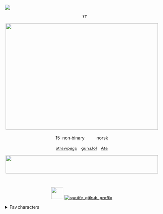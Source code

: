 ![](https://komarev.com/ghpvc/?username=MidnightMischief&color=dc143c&label=Vampires+killed)

<div align="center">
<img src="https://i.postimg.cc/yYXG4rP2/pride-flag-6-stripes-20.png" width="15" height="12"/> ??


‎<img src="https://files.catbox.moe/4oq4tg.gif" width="500" height="350"/>

15 ‎ ‎non-binary ‎ ‎ <img src="https://64.media.tumblr.com/42f4dbb5dd83f499e2fbcae16e60a4a8/f651789587d2564c-e5/s75x75_c1/e2f14c9403ec86d25118d9c4ae9655ec042626a3.gifv" width="15" height="12"/>ㅤnorsk

<img src="https://gifcity.carrd.co/assets/images/gallery10/5146d312.gif?v=e3c0bc0f" width="15" height="12"/>ㅤ[strawpage](https://frostgiant.straw.page)ㅤ[guns.lol](https://guns.lol/sloanrocks)ㅤ[Ata](https://midnightmischief.atabook.org)ㅤ<img src="https://gifcity.carrd.co/assets/images/gallery10/1911edc0.gif?v=e3c0bc0f" width="15" height="12"/> 
</div>
<div align="center">
<img src="https://files.catbox.moe/9t9qpa.gif" width="500" height="60"/>

‎ 

 <img src="https://files.catbox.moe/9fa30p.gif" width="40" height="40"/> [![spotify-github-profile](https://spotify-github-profile.kittinanx.com/api/view?uid=31buv3yz5qvwdc5gfuwwzgen27qa&cover_image=true&theme=natemoo-re&show_offline=true&background_color=0d1117&interchange=false&bar_color=46423e&bar_color_cover=false)](https://github.com/kittinan/spotify-github-profile)
</div>
<details>

<summary>Fav characters</summary>
(Alphabet order)

1. Beast boy
2. Bdoubleo100
3. Glamrock freddy 
4. Jim jr lake
5. Loki laufeyson  
6. Monty
7. TangoTek 
8. Venture 
9. Wwdits family

   ‎ ‎ ‎
   ‎ ‎ ‎

   ‎ ‎ ‎+ more

</details>
